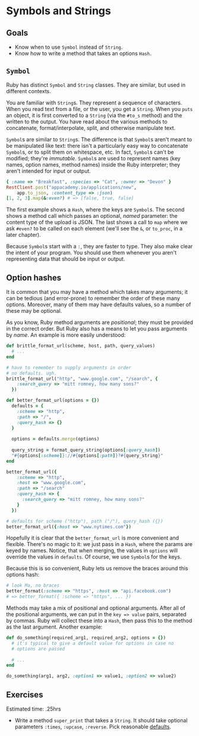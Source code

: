 # Symbols and Strings

## Goals

* Know when to use `Symbol` instead of `String`.
* Know how to write a method that takes an options `Hash`.

## `Symbol`

Ruby has distinct `Symbol` and `String` classes. They are similar, but
used in different contexts.

You are familiar with `String`s. They represent a sequence of
characters. When you read text from a file, or the user, you get a
`String`. When you `puts` an object, it is first converted to a
`String` (via the `#to_s` method) and the written to the output. You
have read about the various methods to concatenate,
format/interpolate, split, and otherwise manipulate text.

`Symbol`s are similar to `String`s. The difference is that `Symbol`s
aren't meant to be manipulated like text: there isn't a particularly
easy way to concatenate `Symbol`s, or to split them on whitespace,
etc. In fact, `Symbol`s can't be modified; they're
*immutable*. `Symbol`s are used to represent names (key names, option
names, method names) inside the Ruby interpreter; they aren't intended
for input or output.

```ruby
{ :name => "Breakfast", :species => "Cat", :owner => "Devon" }
RestClient.post("appacademy.io/applications/new",
    app.to_json, :content_type => :json)
[1, 2, 3].map(&:even?) # => [false, true, false]
```

The first example shows a `Hash`, where the keys are `Symbol`s. The
second shows a method call which passes an optional, *named*
parameter: the content type of the upload is JSON. The last shows a
call to `map` where we ask `#even?` to be called on each element
(we'll see the `&`, or `to_proc`, in a later chapter).

Because `Symbol`s start with a `:`, they are faster to type. They also
make clear the intent of your program. You should use them whenever
you aren't representing data that should be input or output.

## Option hashes

It is common that you may have a method which takes many arguments; it
can be tedious (and error-prone) to remember the order of these many
options. Moreover, many of them may have defaults values, so a number
of these may be optional.

As you know, Ruby method arguments are *positional*; they must be
provided in the correct order. But Ruby also has a means to let you
pass arguments by *name*. An example is more easily understood:

```ruby
def brittle_format_url(scheme, host, path, query_values)
  # ...
end

# have to remember to supply arguments in order
# no defaults. ugh.
brittle_format_url("http", "www.google.com", "/search", {
    :search_query => "mitt romney, how many sons?"
  })

def better_format_url(options = {})
  defaults = {
    :scheme => "http",
    :path => "/",
    :query_hash => {}
  }
  
  options = defaults.merge(options)
  
  query_string = format_query_string(options[:query_hash])
  "#{options[:scheme]}://#{options[:path]}?#{query_string}"
end

better_format_url({
    :scheme => "http",
    :host => "www.google.com",
    :path => "/search"
    :query_hash => {
      :search_query => "mitt romney, how many sons?"
    }
  })

# defaults for scheme ("http"), path ("/"), query_hash ({})
better_format_url({:host => "www.nytimes.com"})
```

Hopefully it is clear that the `better_format_url` is more convenient
and flexible. There's no magic to it: we just pass in a `Hash`, where
the params are keyed by names. Notice, that when merging, the values
in `options` will override the values in `defaults`. Of course, we use
`Symbol`s for the keys.

Because this is so convenient, Ruby lets us remove the braces around
this options hash:

```Ruby
# look Ma, no braces
better_format(:scheme => "https", :host => "api.facebook.com")
# => better_format({ :scheme => "https", ... })
```

Methods may take a mix of positional and optional arguments. After all
of the positional arguments, we can put in the `key => value` pairs,
separated by commas. Ruby will collect these into a `Hash`, then pass
this to the method as the last argument. Another example:

```ruby
def do_something(required_arg1, required_arg2, options = {})
  # it's typical to give a default value for options in case no
  # options are passed
  
  # ...
end

do_something(arg1, arg2, :option1 => value1, :option2 => value2)
```

## Exercises

Estimated time: .25hrs

* Write a method `super_print` that takes a `String`. It should take
  optional parameters `:times`, `:upcase`, `:reverse`. Pick reasonable
  [defaults](http://stackoverflow.com/a/977546).
